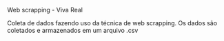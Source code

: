 Web scrapping - Viva Real

Coleta de dados fazendo uso da técnica de web scrapping.
Os dados são coletados e armazenados em um arquivo .csv